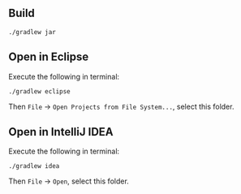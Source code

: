 ## Build

    ./gradlew jar

## Open in Eclipse

Execute the following in terminal:

    ./gradlew eclipse

Then `File` -> `Open Projects from File System...`, select this folder.

## Open in IntelliJ IDEA

Execute the following in terminal:

    ./gradlew idea

Then `File` -> `Open`, select this folder.


